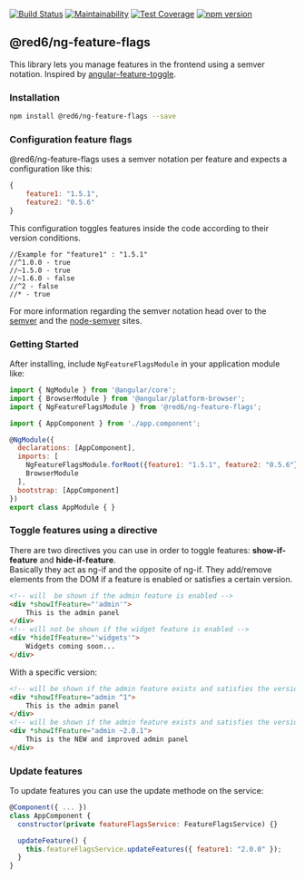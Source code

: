 [![Build Status](https://travis-ci.org/red6/ng-feature-flags.svg?branch=master)](https://travis-ci.org/red6/ng-feature-flags)
[![Maintainability](https://api.codeclimate.com/v1/badges/92aba9a4894d7c2f010b/maintainability)](https://codeclimate.com/github/red6/ng-feature-flags/maintainability)
[![Test Coverage](https://api.codeclimate.com/v1/badges/92aba9a4894d7c2f010b/test_coverage)](https://codeclimate.com/github/red6/ng-feature-flags/test_coverage)
[![npm version](https://badge.fury.io/js/%40red6%2Fng-feature-flags.svg)](https://badge.fury.io/js/%40red6%2Fng-feature-flags)

## @red6/ng-feature-flags

This library lets you manage features in the frontend using a semver notation.
Inspired by [angular-feature-toggle](https://github.com/yairhaimo/angular-feature-toggle).

### Installation

```sh
npm install @red6/ng-feature-flags --save
```

### Configuration feature flags

@red6/ng-feature-flags uses a semver notation per feature and expects a configuration like this:

```js
{
    feature1: "1.5.1",
    feature2: "0.5.6"
}
```

This configuration toggles features inside the code according to their version conditions.

```text
//Example for "feature1" : "1.5.1"
//^1.0.0 - true
//~1.5.0 - true
//~1.6.0 - false
//^2 - false
//* - true
```

For more information regarding the semver notation head over to the [semver](http://semver.org/) and the [node-semver](https://github.com/npm/node-semver) sites.

### Getting Started

After installing, include `NgFeatureFlagsModule` in your application module like:

```js
import { NgModule } from '@angular/core';
import { BrowserModule } from '@angular/platform-browser';
import { NgFeatureFlagsModule } from '@red6/ng-feature-flags';

import { AppComponent } from './app.component';

@NgModule({
  declarations: [AppComponent],
  imports: [
    NgFeatureFlagsModule.forRoot({feature1: "1.5.1", feature2: "0.5.6"}),
    BrowserModule
  ],
  bootstrap: [AppComponent]
})
export class AppModule { }
```

### Toggle features using a directive

There are two directives you can use in order to toggle features: **show-if-feature** and **hide-if-feature**.  
Basically they act as ng-if and the opposite of ng-if. They add/remove elements from the DOM if a feature is enabled or satisfies a certain version.

```html
<!-- will  be shown if the admin feature is enabled -->
<div *showIfFeature="'admin'">
    This is the admin panel
</div>
<!-- will not be shown if the widget feature is enabled -->
<div *hideIfFeature="'widgets'">
    Widgets coming soon...
</div>
```

With a specific version:

```html
<!-- will be shown if the admin feature exists and satisfies the version ^1 -->
<div *showIfFeature="admin ^1">
    This is the admin panel
</div>
<!-- will be shown if the admin feature exists and satisfies the version ~2.0.1 -->
<div *showIfFeature="admin ~2.0.1">
    This is the NEW and improved admin panel
</div>
```

### Update features

To update features you can use the update methode on the service:

```js
@Component({ ... })
class AppComponent {
  constructor(private featureFlagsService: FeatureFlagsService) {}

  updateFeature() {
    this.featureFlagsService.updateFeatures({ feature1: "2.0.0" });
  }
}

````